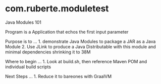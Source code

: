 # com.ruberte.moduletest
Java Modules 101

Program is a Application that echos the first input parameter

Purpose is to ...
    1. demonstrate Java Modules to package a JAR as a Java Module
    2. Use JLink to produce a Java Distributable with this module and minimal dependencies shrinking it to 38M

Where to begin ...
    1. Look at build.sh, then reference Maven POM and individual build scripts

Next Steps ...
    1. Reduce it to bareones with GraalVM
